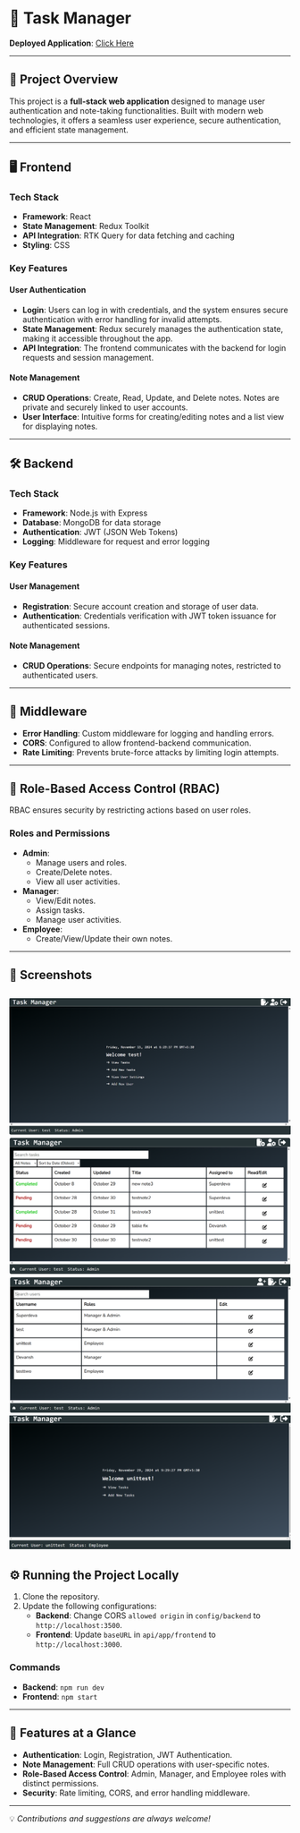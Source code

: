 # 📝 Task Manager  
**Deployed Application**: [Click Here](https://task-manager-6wbc.onrender.com)

---

## 🌟 Project Overview  
This project is a **full-stack web application** designed to manage user authentication and note-taking functionalities. Built with modern web technologies, it offers a seamless user experience, secure authentication, and efficient state management.

---

## 🖥️ Frontend  
### **Tech Stack**  
- **Framework**: React  
- **State Management**: Redux Toolkit  
- **API Integration**: RTK Query for data fetching and caching  
- **Styling**: CSS  

### **Key Features**  
#### User Authentication  
- **Login**: Users can log in with credentials, and the system ensures secure authentication with error handling for invalid attempts.  
- **State Management**: Redux securely manages the authentication state, making it accessible throughout the app.  
- **API Integration**: The frontend communicates with the backend for login requests and session management.  

#### Note Management  
- **CRUD Operations**: Create, Read, Update, and Delete notes. Notes are private and securely linked to user accounts.  
- **User Interface**: Intuitive forms for creating/editing notes and a list view for displaying notes.  

---

## 🛠️ Backend  
### **Tech Stack**  
- **Framework**: Node.js with Express  
- **Database**: MongoDB for data storage  
- **Authentication**: JWT (JSON Web Tokens)  
- **Logging**: Middleware for request and error logging  

### **Key Features**  
#### User Management  
- **Registration**: Secure account creation and storage of user data.  
- **Authentication**: Credentials verification with JWT token issuance for authenticated sessions.  

#### Note Management  
- **CRUD Operations**: Secure endpoints for managing notes, restricted to authenticated users.  

---

## 🔐 Middleware  
- **Error Handling**: Custom middleware for logging and handling errors.  
- **CORS**: Configured to allow frontend-backend communication.  
- **Rate Limiting**: Prevents brute-force attacks by limiting login attempts.  

---

## 🔑 Role-Based Access Control (RBAC)  
RBAC ensures security by restricting actions based on user roles.

### **Roles and Permissions**  
- **Admin**:  
  - Manage users and roles.  
  - Create/Delete notes.  
  - View all user activities.  
- **Manager**:  
  - View/Edit notes.  
  - Assign tasks.  
  - Manage user activities.  
- **Employee**:  
  - Create/View/Update their own notes.  

---

## 📸 Screenshots  
![Login Page](./assets/Login_page.png)  
![Notes Management](./assets/notes_management.png)  
![RBAC Panel](./assets/RBAC_Panel.png)  
![user_role](./assets/user_role.png)  
---

## ⚙️ Running the Project Locally  
1. Clone the repository.  
2. Update the following configurations:  
   - **Backend**: Change CORS `allowed origin` in `config/backend` to `http://localhost:3500`.  
   - **Frontend**: Update `baseURL` in `api/app/frontend` to `http://localhost:3000`.  

### **Commands**  
- **Backend**: `npm run dev`  
- **Frontend**: `npm start`  

---

## 🎯 Features at a Glance  
- **Authentication**: Login, Registration, JWT Authentication.  
- **Note Management**: Full CRUD operations with user-specific notes.  
- **Role-Based Access Control**: Admin, Manager, and Employee roles with distinct permissions.  
- **Security**: Rate limiting, CORS, and error handling middleware.  

---

💡 *Contributions and suggestions are always welcome!*  
